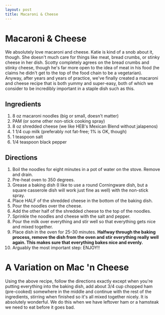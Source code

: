```yaml
---
layout: post
title: Macaroni & Cheese
---
```


# Macaroni & Cheese
We absolutely love macaroni and cheese. Katie is kind of a snob about it, though. 
She doesn't much care for things like meat, bread crumbs, or stinky cheese in her
dish. Scotty completely agrees on the bread crumbs and stinky cheese, though he's 
far more open to the idea of meat in his food (he claims he didn't get to the top of
the food chain to be a vegetarian). Anyway, after years and years of practice, we've
finally created a macaroni and cheese recipe that is both yummy and super-easy, both
of which we consider to be incredibly important in a staple dish such as this. 

## Ingredients
1. 8 oz macaroni noodles (big or small, doesn't matter)
1. PAM (or some other non-stick cooking spray)
1. 8 oz shredded cheese (we like HEB's Mexican Blend without jalapenos)
1. 1 1/4 cup milk (preferably not fat-free; 1% is OK, though)
1. 1 teaspoon salt
1. 1/4 teaspoon black pepper

## Directions
1. Boil the noodles for eight minutes in a pot of water on the stove. Remove and drain.
1. Pre-heat oven to 350 degrees.
1. Grease a baking dish (I like to use a round Corningware dish, but a square casserole dish will work just fine as well)
with the non-stick spray.
1. Place HALF of the shredded cheese in the bottom of the baking dish.
1. Pour the noodles over the cheese.
1. Add the other half of the shredded cheese to the top of the noodles.
1. Sprinkle the noodles and cheese with the salt and pepper.
1. Pour the milk over everything and stir well so that everything gets nice and mixed together.
1. Place dish in the oven for 25-30 minutes. **Halfway through the baking process, remove the 
dish from the oven and stir everything really well again. This makes sure that everything 
bakes nice and evenly.**
1. Arguably the most important step: ENJOY!!

# A Variation on Mac 'n Cheese

Using the above recipe, follow the directions exactly except when you're putting everything into the baking dish, add about 3/4 cup 
chopped ham (pre-cooked) somewhere in the middle and continue with the rest of the ingredients, stirring when finished so it's all 
mixed together nicely. It is absolutely wonderful. We do this when we have leftover ham or a hamsteak we need to eat before it 
goes bad. 